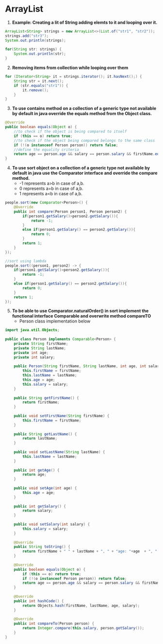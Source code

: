 # ArrayList

1. **Example: Creating a lit of String adding elemts to it and looping over it.**

```java
ArrayList<String> strings = new ArrayList<>(List.of("str1", "str2"));  
strings.add("str3");  
System.out.println(strings);  
  
for(String str: strings) {  
    System.out.println(str);  
}
```

2. **Removing items from collection while looping over them**  

```java
for (Iterator<String> it = strings.iterator(); it.hasNext();) {  
	String str = it.next();  
	if (str.equals("str1")) {  
		it.remove();  
	}  
}
```

3. **To use contains method on a collection of a generic type not available by default in java override the equals method from the Object class.**

```java
@Override  
public boolean equals(Object o) {  
    //to check if the object is being compared to itself
    if (this == o) return true;  
    //to check if the object being compared belongs to the same class
    if (!(o instanceof Person person)) return false;  
    //define the equality criteria
    return age == person.age && salary == person.salary && firstName.equals(person.firstName) && lastName.equals(person.lastName);  
}
```

4. **To use sort object on a collection of a generic type not available by default in java use the Comparator interface and override the compare method.**
	* -1 represents a>b in case of a,b.
	* 0 represents a=b in case of a,b.
	* 1 represents a<b in case of a,b.

```java
people.sort(new Comparator<Person>() {  
    @Override  
    public int compare(Person person1, Person person2) {  
        if(person1.getSalary()>person2.getSalary()){  
            return -1;  
        }  
        else if(person1.getSalary() == person2.getSalary()){  
            return 0;  
        }  
        return 1;  
    }  
});
```

```java
//sort using lambda
people.sort((person1, person2) -> {  
    if(person1.getSalary()>person2.getSalary()){  
        return -1;  
    }  
    else if(person1.getSalary() == person2.getSalary()){  
        return 0;  
    }  
    return 1;  
});
```

5. **To be able to use Comparator.naturalOrder() in sort implement the functional interface Comparable and overwrite method compareTO**
	- Person class implementation below

```java
import java.util.Objects;  
  
public class Person implements Comparable<Person> {  
    private String firstName;  
    private String lastName;  
    private int age;  
    private int salary;  
  
    public Person(String firstName, String lastName, int age, int salary) {  
        this.firstName = firstName;  
        this.lastName = lastName;  
        this.age = age;  
        this.salary = salary;  
    }  
  
    public String getFirstName() {  
        return firstName;  
    }  
  
    public void setFirstName(String firstName) {  
        this.firstName = firstName;  
    }  
  
    public String getLastName() {  
        return lastName;  
    }  
  
    public void setLastName(String lastName) {  
        this.lastName = lastName;  
    }  
  
    public int getAge() {  
        return age;  
    }  
  
    public void setAge(int age) {  
        this.age = age;  
    }  
  
    public int getSalary() {  
        return salary;  
    }  
  
    public void setSalary(int salary) {  
        this.salary = salary;  
    }  
  
    @Override  
    public String toString() {  
        return firstName + " " + lastName + ", " + "age: "+age  + ", " + "salary: "+salary;  
    }  
  
    @Override  
    public boolean equals(Object o) {  
        if (this == o) return true;  
        if (!(o instanceof Person person)) return false;  
        return age == person.age && salary == person.salary && firstName.equals(person.firstName) && lastName.equals(person.lastName);  
    }  
  
    @Override  
    public int hashCode() {  
        return Objects.hash(firstName, lastName, age, salary);  
    }  
  
    @Override  
    public int compareTo(Person person) {  
        return Integer.compare(this.salary, person.getSalary());  
    }  
}
```

